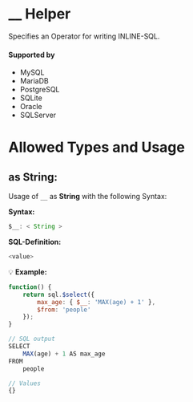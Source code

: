 # __ Helper
Specifies an Operator for writing INLINE-SQL.

#### Supported by
- MySQL
- MariaDB
- PostgreSQL
- SQLite
- Oracle
- SQLServer

# Allowed Types and Usage

## as String:

Usage of `__` as **String** with the following Syntax:

**Syntax:**

```javascript
$__: < String >
```

**SQL-Definition:**
```javascript
<value>
```

:bulb: **Example:**
```javascript
function() {
    return sql.$select({
        max_age: { $__: 'MAX(age) + 1' },
        $from: 'people'
    });
}

// SQL output
SELECT
    MAX(age) + 1 AS max_age
FROM
    people

// Values
{}
```

